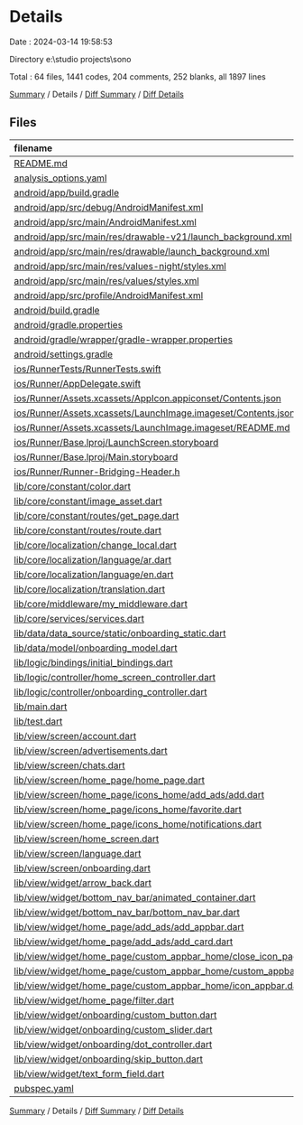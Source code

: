 # Details

Date : 2024-03-14 19:58:53

Directory e:\\studio projects\\sono

Total : 64 files,  1441 codes, 204 comments, 252 blanks, all 1897 lines

[Summary](results.md) / Details / [Diff Summary](diff.md) / [Diff Details](diff-details.md)

## Files
| filename | language | code | comment | blank | total |
| :--- | :--- | ---: | ---: | ---: | ---: |
| [README.md](/README.md) | Markdown | 10 | 0 | 7 | 17 |
| [analysis_options.yaml](/analysis_options.yaml) | YAML | 3 | 22 | 4 | 29 |
| [android/app/build.gradle](/android/app/build.gradle) | Groovy | 51 | 5 | 12 | 68 |
| [android/app/src/debug/AndroidManifest.xml](/android/app/src/debug/AndroidManifest.xml) | XML | 3 | 4 | 1 | 8 |
| [android/app/src/main/AndroidManifest.xml](/android/app/src/main/AndroidManifest.xml) | XML | 27 | 6 | 1 | 34 |
| [android/app/src/main/res/drawable-v21/launch_background.xml](/android/app/src/main/res/drawable-v21/launch_background.xml) | XML | 4 | 7 | 2 | 13 |
| [android/app/src/main/res/drawable/launch_background.xml](/android/app/src/main/res/drawable/launch_background.xml) | XML | 4 | 7 | 2 | 13 |
| [android/app/src/main/res/values-night/styles.xml](/android/app/src/main/res/values-night/styles.xml) | XML | 9 | 9 | 1 | 19 |
| [android/app/src/main/res/values/styles.xml](/android/app/src/main/res/values/styles.xml) | XML | 9 | 9 | 1 | 19 |
| [android/app/src/profile/AndroidManifest.xml](/android/app/src/profile/AndroidManifest.xml) | XML | 3 | 4 | 1 | 8 |
| [android/build.gradle](/android/build.gradle) | Groovy | 26 | 0 | 5 | 31 |
| [android/gradle.properties](/android/gradle.properties) | Properties | 3 | 0 | 1 | 4 |
| [android/gradle/wrapper/gradle-wrapper.properties](/android/gradle/wrapper/gradle-wrapper.properties) | Properties | 5 | 0 | 1 | 6 |
| [android/settings.gradle](/android/settings.gradle) | Groovy | 24 | 0 | 6 | 30 |
| [ios/RunnerTests/RunnerTests.swift](/ios/RunnerTests/RunnerTests.swift) | Swift | 7 | 2 | 4 | 13 |
| [ios/Runner/AppDelegate.swift](/ios/Runner/AppDelegate.swift) | Swift | 12 | 0 | 2 | 14 |
| [ios/Runner/Assets.xcassets/AppIcon.appiconset/Contents.json](/ios/Runner/Assets.xcassets/AppIcon.appiconset/Contents.json) | JSON | 122 | 0 | 1 | 123 |
| [ios/Runner/Assets.xcassets/LaunchImage.imageset/Contents.json](/ios/Runner/Assets.xcassets/LaunchImage.imageset/Contents.json) | JSON | 23 | 0 | 1 | 24 |
| [ios/Runner/Assets.xcassets/LaunchImage.imageset/README.md](/ios/Runner/Assets.xcassets/LaunchImage.imageset/README.md) | Markdown | 3 | 0 | 2 | 5 |
| [ios/Runner/Base.lproj/LaunchScreen.storyboard](/ios/Runner/Base.lproj/LaunchScreen.storyboard) | XML | 36 | 1 | 1 | 38 |
| [ios/Runner/Base.lproj/Main.storyboard](/ios/Runner/Base.lproj/Main.storyboard) | XML | 25 | 1 | 1 | 27 |
| [ios/Runner/Runner-Bridging-Header.h](/ios/Runner/Runner-Bridging-Header.h) | C++ | 1 | 0 | 1 | 2 |
| [lib/core/constant/color.dart](/lib/core/constant/color.dart) | Dart | 9 | 4 | 5 | 18 |
| [lib/core/constant/image_asset.dart](/lib/core/constant/image_asset.dart) | Dart | 20 | 3 | 8 | 31 |
| [lib/core/constant/routes/get_page.dart](/lib/core/constant/routes/get_page.dart) | Dart | 26 | 3 | 12 | 41 |
| [lib/core/constant/routes/route.dart](/lib/core/constant/routes/route.dart) | Dart | 7 | 26 | 10 | 43 |
| [lib/core/localization/change_local.dart](/lib/core/localization/change_local.dart) | Dart | 10 | 20 | 6 | 36 |
| [lib/core/localization/language/ar.dart](/lib/core/localization/language/ar.dart) | Dart | 25 | 8 | 5 | 38 |
| [lib/core/localization/language/en.dart](/lib/core/localization/language/en.dart) | Dart | 25 | 7 | 3 | 35 |
| [lib/core/localization/translation.dart](/lib/core/localization/translation.dart) | Dart | 10 | 2 | 3 | 15 |
| [lib/core/middleware/my_middleware.dart](/lib/core/middleware/my_middleware.dart) | Dart | 14 | 0 | 7 | 21 |
| [lib/core/services/services.dart](/lib/core/services/services.dart) | Dart | 13 | 0 | 6 | 19 |
| [lib/data/data_source/static/onboarding_static.dart](/lib/data/data_source/static/onboarding_static.dart) | Dart | 11 | 0 | 2 | 13 |
| [lib/data/model/onboarding_model.dart](/lib/data/model/onboarding_model.dart) | Dart | 6 | 0 | 1 | 7 |
| [lib/logic/bindings/initial_bindings.dart](/lib/logic/bindings/initial_bindings.dart) | Dart | 8 | 1 | 4 | 13 |
| [lib/logic/controller/home_screen_controller.dart](/lib/logic/controller/home_screen_controller.dart) | Dart | 35 | 0 | 8 | 43 |
| [lib/logic/controller/onboarding_controller.dart](/lib/logic/controller/onboarding_controller.dart) | Dart | 41 | 0 | 10 | 51 |
| [lib/main.dart](/lib/main.dart) | Dart | 45 | 0 | 8 | 53 |
| [lib/test.dart](/lib/test.dart) | Dart | 13 | 0 | 3 | 16 |
| [lib/view/screen/account.dart](/lib/view/screen/account.dart) | Dart | 8 | 0 | 2 | 10 |
| [lib/view/screen/advertisements.dart](/lib/view/screen/advertisements.dart) | Dart | 8 | 0 | 3 | 11 |
| [lib/view/screen/chats.dart](/lib/view/screen/chats.dart) | Dart | 28 | 0 | 4 | 32 |
| [lib/view/screen/home_page/home_page.dart](/lib/view/screen/home_page/home_page.dart) | Dart | 10 | 0 | 3 | 13 |
| [lib/view/screen/home_page/icons_home/add_ads/add.dart](/lib/view/screen/home_page/icons_home/add_ads/add.dart) | Dart | 23 | 0 | 3 | 26 |
| [lib/view/screen/home_page/icons_home/favorite.dart](/lib/view/screen/home_page/icons_home/favorite.dart) | Dart | 19 | 0 | 3 | 22 |
| [lib/view/screen/home_page/icons_home/notifications.dart](/lib/view/screen/home_page/icons_home/notifications.dart) | Dart | 16 | 0 | 2 | 18 |
| [lib/view/screen/home_screen.dart](/lib/view/screen/home_screen.dart) | Dart | 31 | 0 | 6 | 37 |
| [lib/view/screen/language.dart](/lib/view/screen/language.dart) | Dart | 0 | 0 | 1 | 1 |
| [lib/view/screen/onboarding.dart](/lib/view/screen/onboarding.dart) | Dart | 30 | 0 | 4 | 34 |
| [lib/view/widget/arrow_back.dart](/lib/view/widget/arrow_back.dart) | Dart | 24 | 0 | 4 | 28 |
| [lib/view/widget/bottom_nav_bar/animated_container.dart](/lib/view/widget/bottom_nav_bar/animated_container.dart) | Dart | 25 | 0 | 4 | 29 |
| [lib/view/widget/bottom_nav_bar/bottom_nav_bar.dart](/lib/view/widget/bottom_nav_bar/bottom_nav_bar.dart) | Dart | 91 | 0 | 6 | 97 |
| [lib/view/widget/home_page/add_ads/add_appbar.dart](/lib/view/widget/home_page/add_ads/add_appbar.dart) | Dart | 42 | 0 | 5 | 47 |
| [lib/view/widget/home_page/add_ads/add_card.dart](/lib/view/widget/home_page/add_ads/add_card.dart) | Dart | 12 | 0 | 2 | 14 |
| [lib/view/widget/home_page/custom_appbar_home/close_icon_page.dart](/lib/view/widget/home_page/custom_appbar_home/close_icon_page.dart) | Dart | 24 | 0 | 4 | 28 |
| [lib/view/widget/home_page/custom_appbar_home/custom_appbar.dart](/lib/view/widget/home_page/custom_appbar_home/custom_appbar.dart) | Dart | 68 | 0 | 6 | 74 |
| [lib/view/widget/home_page/custom_appbar_home/icon_appbar.dart](/lib/view/widget/home_page/custom_appbar_home/icon_appbar.dart) | Dart | 18 | 0 | 4 | 22 |
| [lib/view/widget/home_page/filter.dart](/lib/view/widget/home_page/filter.dart) | Dart | 23 | 0 | 4 | 27 |
| [lib/view/widget/onboarding/custom_button.dart](/lib/view/widget/onboarding/custom_button.dart) | Dart | 40 | 0 | 2 | 42 |
| [lib/view/widget/onboarding/custom_slider.dart](/lib/view/widget/onboarding/custom_slider.dart) | Dart | 54 | 0 | 4 | 58 |
| [lib/view/widget/onboarding/dot_controller.dart](/lib/view/widget/onboarding/dot_controller.dart) | Dart | 35 | 0 | 3 | 38 |
| [lib/view/widget/onboarding/skip_button.dart](/lib/view/widget/onboarding/skip_button.dart) | Dart | 25 | 0 | 4 | 29 |
| [lib/view/widget/text_form_field.dart](/lib/view/widget/text_form_field.dart) | Dart | 36 | 2 | 4 | 42 |
| [pubspec.yaml](/pubspec.yaml) | YAML | 23 | 51 | 6 | 80 |

[Summary](results.md) / Details / [Diff Summary](diff.md) / [Diff Details](diff-details.md)
